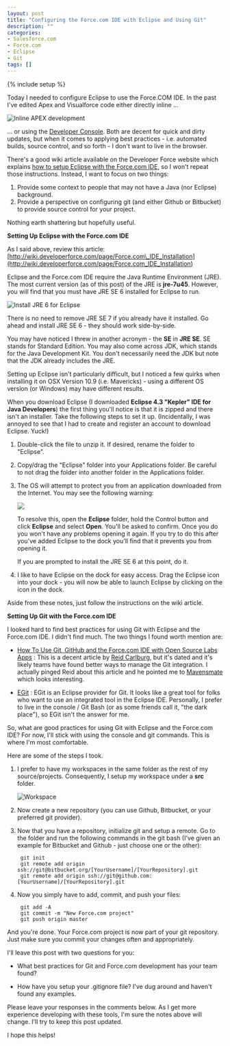 ```yaml
---
layout: post
title: "Configuring the Force.com IDE with Eclipse and Using Git"
description: ""
categories:
- Salesforce.com
- Force.com
- Eclipse
- Git
tags: []
---
```

{% include setup %}

Today I needed to configure Eclipse to use the Force.COM IDE. In the past I've edited Apex and Visualforce code either directly inline ...

![Inline APEX development](http://wadewegner.blob.core.windows.net/wordpress/2013/10/2013-10-30-Inline.png)

... or using the [Developer Console](http://wiki.developerforce.com/page/Developer_Console). Both are decent for quick and dirty updates, but when it comes to applying best practices - i.e. automated builds, source control, and so forth - I don't want to live in the browser.

There's a good wiki article available on the Developer Force website which explains [how to setup Eclipse with the Force.com IDE](http://wiki.developerforce.com/page/Force.com_IDE_Installation), so I won't repeat those instructions. Instead, I want to focus on two things:

1. Provide some context to people that may not have a Java (nor Eclipse) background.
2. Provide a perspective on configuring git (and either Github or Bitbucket) to provide source control for your project.

Nothing earth shattering but hopefully useful.

**Setting Up Eclipse with the Force.com IDE**

As I said above, review this article: [http://wiki.developerforce.com/page/Force.com\_IDE_Installation](http://wiki.developerforce.com/page/Force.com_IDE_Installation)

Eclipse and the Force.com IDE require the Java Runtime Environment (JRE). The most current version (as of this post) of the JRE is **jre-7u45**. However, you will find that you must have JRE SE 6 installed for Eclipse to run.

![Install JRE 6 for Eclipse](http://wadewegner.blob.core.windows.net/wordpress/2013/10/2013-10-30-SoftwareUpdate.png)

There is no need to remove JRE SE 7 if you already have it installed. Go ahead and install JRE SE 6 - they should work side-by-side.

You may have noticed I threw in another acronym - the **SE** in **JRE SE**. SE stands for Standard Edition. You may also come across JDK, which stands for the Java Development Kit. You don't necessarily need the JDK but note that the JDK already includes the JRE.

Setting up Eclipse isn't particularly difficult, but I noticed a few quirks when installing it on OSX Version 10.9 (i.e. Mavericks) - using a different OS version (or Windows) may have different results.

When you download Eclipse (I downloaded **Eclipse 4.3 "Kepler" IDE for Java Developers**) the first thing you'll notice is that it is zipped and there isn't an installer. Take the following steps to set it up. (Incidentally, I was annoyed to see that I had to create and register an account to download Eclipse. Yuck!)

1. Double-click the file to unzip it. If desired, rename the folder to "Eclipse".

2. Copy/drag the "Eclipse" folder into your Applications folder. Be careful to not drag the folder into another folder in the Applications folder.

3. The OS will attempt to protect you from an application downloaded from the Internet. You may see the following warning:

	![](http://wadewegner.blob.core.windows.net/wordpress/2013/10/2013-10-30-UnidentifiedDeveloper.png)

	To resolve this, open the **Eclipse** folder, hold the Control button and click **Eclipse** and select **Open**. You'll be asked to confirm. Once you do you won't have any problems opening it again. If you try to do this after you've added Eclipse to the dock you'll find that it prevents you from opening it.

	If you are prompted to install the JRE SE 6 at this point, do it.

4. I like to have Eclipse on the dock for easy access. Drag the Eclipse icon into your dock - you will now be able to launch Eclipse by clicking on the icon in the dock.

Aside from these notes, just follow the instructions on the wiki article.

**Setting Up Git with the Force.com IDE**

I looked hard to find best practices for using Git with Eclipse and the Force.com IDE. I didn't find much. The two things I found worth mention are:

* [How To Use Git, GitHub and the Force.com IDE with Open Source Labs Apps](http://blogs.developerforce.com/labs/2011/04/how-to-use-git-github-force-com-ide-open-source-labs-apps.html) : This is a decent article by [Reid Carlburg](https://twitter.com/ReidCarlberg), but it's dated and it's likely teams have found better ways to manage the Git integration. I actually pinged Reid about this article and he pointed me to [Mavensmate](http://mavensmate.com/) which looks interesting.

* [EGit](http://www.eclipse.org/egit/) : EGit is an Eclipse provider for Git. It looks like a great tool for folks who want to use an integrated tool in the Eclipse IDE. Personally, I prefer to live in the console / Git Bash (or as some friends call it, "the dark place"), so EGit isn't the answer for me.

So, what are good practices for using Git with Eclipse and the Force.com IDE? For now, I'll stick with using the console and git commands. This is where I'm most comfortable.

Here are some of the steps I took.

1. I prefer to have my workspaces in the same folder as the rest of my source/projects. Consequently, I setup my workspace under a **src** folder.

	![Workspace](http://wadewegner.blob.core.windows.net/wordpress/2013/10/2013-10-30-Workspace.png)

2. Now create a new repository (you can use Github, Bitbucket, or your preferred git provider).

3. Now that you have a repository, initialize git and setup a remote. Go to the folder and run the following commands in the git bash (I've given an example for Bitbucket and Github - just choose one or the other):

		git init
		git remote add origin ssh://git@bitbucket.org/[YourUsername]/[YourRepository].git
		git remote add origin ssh://git@github.com:[YourUsername]/[YourRepository].git

4. Now you simply have to add, commit, and push your files:

		git add -A
		git commit -m "New Force.com project"
		git push origin master

And you're done. Your Force.com project is now part of your git repository. Just make sure you commit your changes often and appropriately.

I'll leave this post with two questions for you:

* What best practices for Git and Force.com development has your team found?

* How have you setup your .gitignore file? I've dug around and haven't found any examples.

Please leave your responses in the comments below. As I get more experience developing with these tools, I'm sure the notes above will change. I'll try to keep this post updated.

I hope this helps!